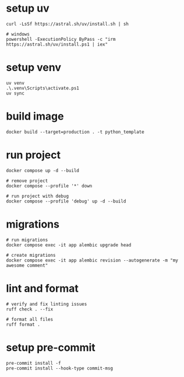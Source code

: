 # setup uv

```shell
curl -LsSf https://astral.sh/uv/install.sh | sh

# windows
powershell -ExecutionPolicy ByPass -c "irm https://astral.sh/uv/install.ps1 | iex"
```

# setup venv

```shell
uv venv
.\.venv\Scripts\activate.ps1
uv sync
```

# build image

```shell
docker build --target=production . -t python_template
```

# run project

```shell
docker compose up -d --build

# remove project
docker compose --profile '*' down

# run project with debug
docker compose --profile 'debug' up -d --build
```

# migrations

```shell
# run migrations
docker compose exec -it app alembic upgrade head

# create migrations
docker compose exec -it app alembic revision --autogenerate -m "my awesome comment"
```

# lint and format

```shell
# verify and fix linting issues
ruff check . --fix

# format all files
ruff format .
```

# setup pre-commit

```shell
pre-commit install -f
pre-commit install --hook-type commit-msg
```
